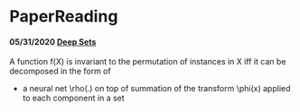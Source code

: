 # PaperReading

#### 05/31/2020 [Deep Sets](https://arxiv.org/pdf/1703.06114.pdf)
A function f(X) is invariant to the permutation of instances in X iff it can be decomposed in the form of 
- a neural net \rho(.) on top of summation of the transform \phi(x) applied to each component in a set




